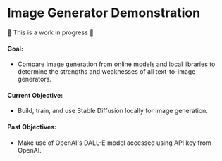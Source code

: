 # Image Generator Demonstration

:construction: This is a work in progress :construction:

#### Goal:
- Compare image generation from online models and local libraries to determine the strengths and weaknesses of all text-to-image generators.

#### Current Objective:
- Build, train, and use Stable Diffusion locally for image generation.

#### Past Objectives:
- Make use of OpenAI's DALL-E model accessed using API key from OpenAI.